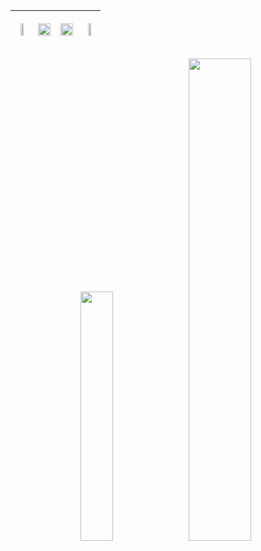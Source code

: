 

| <div align="center"><img src="https://nathanyor.io/spinning-ball.webp#center" width="50%" height="50%" /></div> | <p align="center"><img src="https://github-readme-stats.vercel.app/api/pin/?username=Nathan-Yorio&repo=Small-Shell-Scripts&theme=vue-dark&hide_border=false" width="100%"></p> | <p align="center"><img src="https://github-readme-stats.vercel.app/api/pin/?username=Nathan-Yorio&repo=Obs-VaultAttachMerge&theme=vue-dark&hide_border=false" width="100%"></p> | <div align="center"><img src="https://nathanyor.io/spinning-ball.webp#center" width="50%" height="50%" /></div> |
| --- | --- | --- | --- |

<p align="center">
  <img src="https://github-readme-stats.vercel.app/api/top-langs/?username=Nathan-Yorio&layout=compact&theme=vue-dark&langs_count=6" width="32%">
  <img src="https://github-readme-streak-stats.herokuapp.com/?user=Nathan-Yorio&theme=vue-dark&hide_border=false" width="44.5%">
</p>

<!--- 
https://github.com/anuraghazra/github-readme-stats/blob/master/themes/README.md
https://github.com/anuraghazra/github-readme-stats

  <img src="https://github-readme-stats.vercel.app/api?username=Nathan-Yorio&theme=cobalt&show_icons=true&hide_border=false&include_all_commits=true&count_private=true" width="33%">

--->
